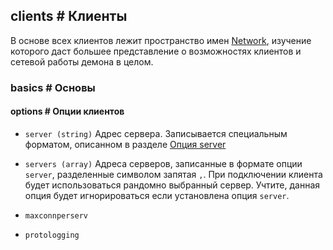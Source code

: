 ## clients # Клиенты

В основе всех клиентов лежит пространство имен [Network](#network), изучение которого даст большее представление о возможностях клиентов и сетевой работы демона в целом.

### basics # Основы

#### options # Опции клиентов

 - `server (string)`
 Адрес сервера. Записывается специальным форматом, описанном в разделе [Опция server](#clients/basics/option-server)

 - `servers (array)`
 Адреса серверов, записанные в формате опции `server`, разделенные символом запятая `,`.
 При подключении клиента будет использоваться рандомно выбранный сервер.
 Учтите, данная опция будет игнорироваться если установлена опция `server`.

 - `maxconnperserv`
 - `protologging`

<!-- import asterisk.md -->

<!-- import dns.md -->

<!-- import gibson.md -->

<!-- import http.md -->

<!-- import icmp.md -->

<!-- import irc.md -->

<!-- import lock.md -->

<!-- import memcache.md -->

<!-- import mongo.md -->

<!-- import mysql.md -->

<!-- import postgresql.md -->

<!-- import redis.md -->

<!-- import valve.md -->

<!-- import websocket.md -->

<!-- import xmpp.md -->